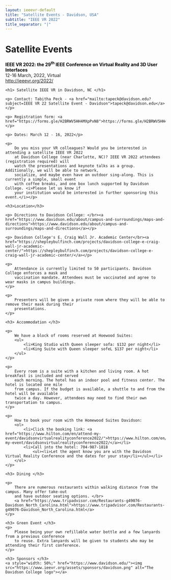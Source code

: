 ```yaml
---
layout: ieeevr-default
title: "Satellite Events - Davidson, USA"
subtitle: "IEEE VR 2022"
title_separator: "|"
---
```



<div>
    <h1 id="satellite-events"> Satellite Events </h1>
    <p>
        <strong style="color: black">IEEE VR 2022: the 29<sup>th</sup> IEEE Conference on Virtual Reality and 3D User Interfaces</strong>
        <br /> 
        12-16 March, 2022, Virtual
        <br />
        <a href="http://ieeevr.org/2022/">http://ieeevr.org/2022/</a>
    </p>

    <h1> Satellite IEEE VR in Davidson, NC </h1>

    <p> Contact: Tabitha Peck - <a href="mailto:tapeck@davidson.edu?subject=IEEE VR 22 Satellite Event - Davidson">tapeck@davidson.edu</a></p>
    
    <p> Registration form: <a href="https://forms.gle/H2BRWV5HH4MXpPxN8">https://forms.gle/H2BRWV5HH4MXpPxN8</a></p>
    
    <p> Dates: March 12 - 16, 2022</p>
    
    <p>
        Do you miss your VR colleagues? Would you be interested in attending a satellite IEEE VR 2022
        at Davidson College (near Charlotte, NC)? IEEE VR 2022 attendees (registration required) will 
        watch the presentations and keynote talks as a group. Additionally, we will be able to network,
        socialize, and maybe even have an outdoor sing-along. This is currently a simple, small event 
        with coffee breaks, and one box lunch supported by Davidson College. <i>Please let us know if
        your institution would be interested in further sponsoring this event.</i></p>

    <h3>Location</h3>

    <p> Directions to Davidson College: </br><a href="https://www.davidson.edu/about/campus-and-surroundings/maps-and-directions">https://www.davidson.edu/about/campus-and-surroundings/maps-and-directions</a></p>
    
    <p> Davidson College's E. Craig Wall Jr. Academic Center</br><a href="https://shepleybulfinch.com/projects/davidson-college-e-craig-wall-jr-academic-center/">https://shepleybulfinch.com/projects/davidson-college-e-craig-wall-jr-academic-center/</a></p>
    
    <p>
        Attendance is currently limited to 50 participants. Davidson College enforces a mask and 
        vaccination mandate. Attendees must be vaccinated and agree to wear masks in campus buildings.
    </p>

    <p>
        Presenters will be given a private room where they will be able to remove their mask during their 
        presentations.
    </p>

    <h3> Accommodation </h3>

    <p> 
        We have a block of rooms reserved at Hoewood Suites:
        <ul>
            <li>King Studio with Queen sleeper sofa: $132 per night</li>
            <li>King Suite with Queen sleeper sofeL $137 per night</li>
        </ul>
    </p>

    <p>
        Every room is a suite with a kitchen and living room. A hot breakfast is included and served 
        each morning. The hotel has an indoor pool and fitness center. The hotel is located one mile 
        from campus. If the budget is available, a shuttle to and from the hotel will be available 
        twice a day. However, attendees may need to find their own transportation to campus.
    </p>

    <p>
        How to book your room with the Homewood Suites Davidson:
        <ol>
            <li>Click the booking link: <a href="https://www.hilton.com/en/attend-my-event/davidsonvirtualrealityconference2022/">https://www.hilton.com/en/attend-my-event/davidsonvirtualrealityconference2022/</a></li>
            <li>Call into the hotel: 704-987-1818
                <ul><li>Let the agent know you are with the Davidson Virtual Reality Conference and the dates for your stay</li></ul></li>
        </ol>
    </p>

    <h3> Dining </h3>

    <p>
        There are numerous restaurants within walking distance from the campus. Many offer take-out 
        and have outdoor seating options. </br>
        <a href="https://www.tripadvisor.com/Restaurants-g49076-Davidson_North_Carolina.html">https://www.tripadvisor.com/Restaurants-g49076-Davidson_North_Carolina.html</a>
    </p>

    <h3> Green Event </h3>
    <p>
        Please being your own refillable water bottle and a few lanyards from a previous conference 
        to reuse. Extra lanyards will be given to students who may be attending their first conference.
    </p>

    <h3> Sponsors </h3>
    <a style="width: 50%;" href="https://www.davidson.edu/"><img src="https://www.ieevr.org/assets/sponsors/davidson.png" alt="The Davidson College logo"></a>
</div>